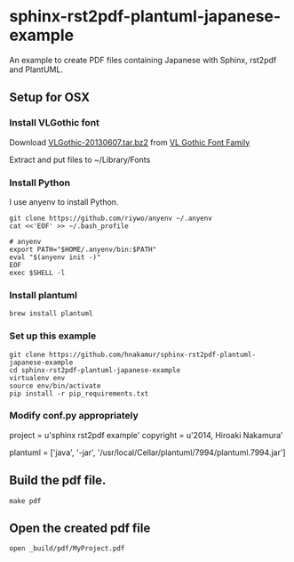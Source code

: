 sphinx-rst2pdf-plantuml-japanese-example
========================================

An example to create PDF files containing Japanese with Sphinx, rst2pdf and PlantUML.

## Setup for OSX

### Install VLGothic font

Download [VLGothic-20130607.tar.bz2](https://sourceforge.jp/projects/vlgothic/downloads/58961/VLGothic-20130607.tar.bz2)
from [VL Gothic Font Family](http://vlgothic.dicey.org/download.html)

Extract and put files to ~/Library/Fonts

### Install Python

I use anyenv to install Python.

```
git clone https://github.com/riywo/anyenv ~/.anyenv
cat <<'EOF' >> ~/.bash_profile

# anyenv
export PATH="$HOME/.anyenv/bin:$PATH"
eval "$(anyenv init -)"
EOF
exec $SHELL -l
```

### Install plantuml

```
brew install plantuml
```


### Set up this example

```
git clone https://github.com/hnakamur/sphinx-rst2pdf-plantuml-japanese-example
cd sphinx-rst2pdf-plantuml-japanese-example
virtualenv env
source env/bin/activate
pip install -r pip_requirements.txt
```

### Modify conf.py appropriately

project = u'sphinx rst2pdf example'
copyright = u'2014, Hiroaki Nakamura'

plantuml = ['java', '-jar', '/usr/local/Cellar/plantuml/7994/plantuml.7994.jar']


## Build the pdf file.

```
make pdf
```

## Open the created pdf file

```
open _build/pdf/MyProject.pdf
```
